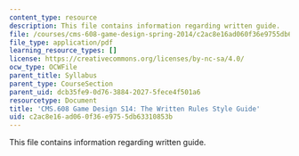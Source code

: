 ```yaml
---
content_type: resource
description: This file contains information regarding written guide.
file: /courses/cms-608-game-design-spring-2014/c2ac8e16ad060f36e9755db63310853b_MITCMS_608S14_WrittenGuide.pdf
file_type: application/pdf
learning_resource_types: []
license: https://creativecommons.org/licenses/by-nc-sa/4.0/
ocw_type: OCWFile
parent_title: Syllabus
parent_type: CourseSection
parent_uid: dcb35fe9-0d76-3884-2027-5fece4f501a6
resourcetype: Document
title: 'CMS.608 Game Design S14: The Written Rules Style Guide'
uid: c2ac8e16-ad06-0f36-e975-5db63310853b
---
```

This file contains information regarding written guide.